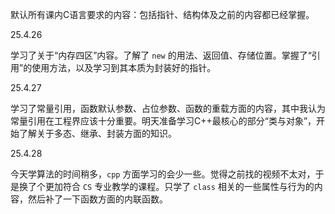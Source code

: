 默认所有课内C语言要求的内容：包括指针、结构体及之前的内容都已经掌握。

25.4.26
   
   学习了关于“内存四区”内容。了解了 `new` 的用法、返回值、存储位置。掌握了“引用”的使用方法，以及学习到其本质为封装好的指针。

25.4.27  

   学习了常量引用，函数默认参数、占位参数、函数的重载方面的内容，其中我认为常量引用在工程界应该十分重要。明天准备学习C++最核心的部分“类与对象”，开始了解关于多态、继承、封装方面的知识。

25.4.28

   今天学算法的时间稍多，`cpp` 方面学习的会少一些。觉得之前找的视频不太对，于是换了个更加符合 `CS` 专业教学的课程。只学了 `class` 相关的一些属性与行为的内容，然后补了一下函数方面的内联函数。
